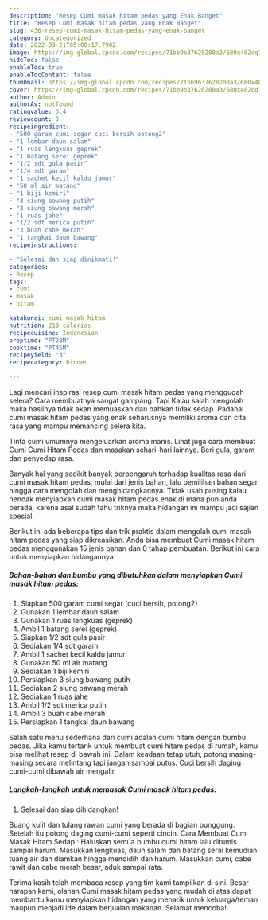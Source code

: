 ```yaml
---
description: "Resep Cumi masak hitam pedas yang Enak Banget"
title: "Resep Cumi masak hitam pedas yang Enak Banget"
slug: 436-resep-cumi-masak-hitam-pedas-yang-enak-banget
category: Uncategorized
date: 2022-03-21T05:08:17.790Z
image: https://img-global.cpcdn.com/recipes/71bb9b37628208a3/680x482cq70/cumi-masak-hitam-pedas-foto-resep-utama.jpg
hideToc: false
enableToc: true
enableTocContent: false
thumbnail: https://img-global.cpcdn.com/recipes/71bb9b37628208a3/680x482cq70/cumi-masak-hitam-pedas-foto-resep-utama.jpg
cover: https://img-global.cpcdn.com/recipes/71bb9b37628208a3/680x482cq70/cumi-masak-hitam-pedas-foto-resep-utama.jpg
author: Admin
authorAv: notfound
ratingvalue: 3.4
reviewcount: 8
recipeingredient:
- "500 garam cumi segar cuci bersih potong2"
- "1 lembar daun salam"
- "1 ruas lengkuas geprek"
- "1 batang serei geprek"
- "1/2 sdt gula pasir"
- "1/4 sdt garam"
- "1 sachet kecil kaldu jamur"
- "50 ml air matang"
- "1 biji kemiri"
- "3 siung bawang putih"
- "2 siung bawang merah"
- "1 ruas jahe"
- "1/2 sdt merica putih"
- "3 buah cabe merah"
- "1 tangkai daun bawang"
recipeinstructions:

- "Selesai dan siap dinikmati!"
categories:
- Resep
tags:
- cumi
- masak
- hitam

katakunci: cumi masak hitam 
nutrition: 210 calories
recipecuisine: Indonesian
preptime: "PT28M"
cooktime: "PT45M"
recipeyield: "3"
recipecategory: Dinner

---
```



Lagi mencari inspirasi resep cumi masak hitam pedas yang menggugah selera? Cara membuatnya sangat gampang. Tapi Kalau salah mengolah maka hasilnya tidak akan memuaskan dan bahkan tidak sedap. Padahal cumi masak hitam pedas yang enak seharusnya memiliki aroma dan cita rasa yang mampu memancing selera kita.


Tinta cumi umumnya mengeluarkan aroma manis. Lihat juga cara membuat Cumi Cumi Hitam Pedas dan masakan sehari-hari lainnya. Beri gula, garam dan penyedap rasa.

Banyak hal yang sedikit banyak berpengaruh terhadap kualitas rasa dari cumi masak hitam pedas, mulai dari jenis bahan, lalu pemilihan bahan segar hingga cara mengolah dan menghidangkannya. Tidak usah pusing kalau hendak menyiapkan cumi masak hitam pedas enak di mana pun anda berada, karena asal sudah tahu triknya maka hidangan ini mampu jadi sajian spesial.


Berikut ini ada beberapa tips dan trik praktis dalam mengolah cumi masak hitam pedas yang siap dikreasikan. Anda bisa membuat Cumi masak hitam pedas menggunakan 15 jenis bahan dan 0 tahap pembuatan. Berikut ini cara untuk menyiapkan hidangannya.

<!--inarticleads1-->

##### Bahan-bahan dan bumbu yang dibutuhkan dalam menyiapkan Cumi masak hitam pedas:

1. Siapkan 500 garam cumi segar (cuci bersih, potong2)
1. Gunakan 1 lembar daun salam
1. Gunakan 1 ruas lengkuas (geprek)
1. Ambil 1 batang serei (geprek)
1. Siapkan 1/2 sdt gula pasir
1. Sediakan 1/4 sdt garam
1. Ambil 1 sachet kecil kaldu jamur
1. Gunakan 50 ml air matang
1. Sediakan 1 biji kemiri
1. Persiapkan 3 siung bawang putih
1. Sediakan 2 siung bawang merah
1. Sediakan 1 ruas jahe
1. Ambil 1/2 sdt merica putih
1. Ambil 3 buah cabe merah
1. Persiapkan 1 tangkai daun bawang


Salah satu menu sederhana dari cumi adalah cumi hitam dengan bumbu pedas. Jika kamu tertarik untuk membuat cumi hitam pedas di rumah, kamu bisa melihat resep di bawah ini. Dalam keadaan tetap utuh, potong masing-masing secara melintang tapi jangan sampai putus. Cuci bersih daging cumi-cumi dibawah air mengalir. 

<!--inarticleads2-->

##### Langkah-langkah untuk memasak Cumi masak hitam pedas:


1. Selesai dan siap dihidangkan!

Buang kulit dan tulang rawan cumi yang berada di bagian punggung. Setelah itu potong daging cumi-cumi seperti cincin. Cara Membuat Cumi Masak Hitam Sedap : Haluskan semua bumbu cumi hitam lalu ditumis sampai harum. Masukkan lengkuas, daun salam dan batang serai kemudian tuang air dan diamkan hingga mendidih dan harum. Masukkan cumi, cabe rawit dan cabe merah besar, aduk sampai rata. 

Terima kasih telah membaca resep yang tim kami tampilkan di sini. Besar harapan kami, olahan Cumi masak hitam pedas yang mudah di atas dapat membantu kamu menyiapkan hidangan yang menarik untuk keluarga/teman maupun menjadi ide dalam berjualan makanan. Selamat mencoba!
